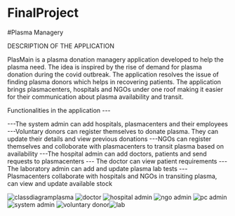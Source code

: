 # FinalProject
#Plasma Managery

DESCRIPTION OF THE APPLICATION

PlasMain is a plasma donation managery application developed to help the plasma need. The idea is inspired by the rise of demand for plasma donation
 during the covid outbreak. The application resolves the issue of finding plasma donors which helps in recovering patients. 
The application brings plasmacenters, hospitals and NGOs under one roof making it easier for their communication about plasma availability and transit. 

Functionalities in the application ---

---The system admin can add hospitals, plasmacenters and their employees
---Voluntary donors can register themselves to donate plasma. They can update their details and view previous donations
---NGOs can register themselves and colloborate with plasmacenters to transit plasma based on availability
---The hospital admin can add doctors, patients and send requests to plasmacenters
--- The doctor can view patient requirements
---The laboratory admin can add and update plasma lab tests
---Plasmacenters collaborate with hospitals and NGOs in transiting plasma, can view and update available stock

![classdiagramplasma](https://user-images.githubusercontent.com/114441676/206962878-efcb2b75-f0e6-4701-8133-6058dbf04b17.jpg)
![doctor](https://user-images.githubusercontent.com/114441676/206962926-012706b0-ecac-4b4d-ae5b-34a2efac025c.jpg)
![hospital admin](https://user-images.githubusercontent.com/114441676/206962927-14e839c6-601d-41ce-872e-f37842bb0ed9.jpg)
![ngo admin](https://user-images.githubusercontent.com/114441676/206962929-579a6f35-0865-450f-a659-7f5e575cdb62.jpg)
![pc admin](https://user-images.githubusercontent.com/114441676/206962930-5b868ce3-f4bc-496c-a4b6-73933937c37b.jpg)
![system admin](https://user-images.githubusercontent.com/114441676/206962931-e866650b-cec4-4499-b468-1551a1a6cd48.jpg)
![voluntary donor](https://user-images.githubusercontent.com/114441676/206962933-04db000a-f100-486c-88bc-f93e71b87bca.jpg)![lab](https://user-images.githubusercontent.com/114441676/206963189-6d1b937c-1897-4d97-8090-b42491dd33ab.jpg)



